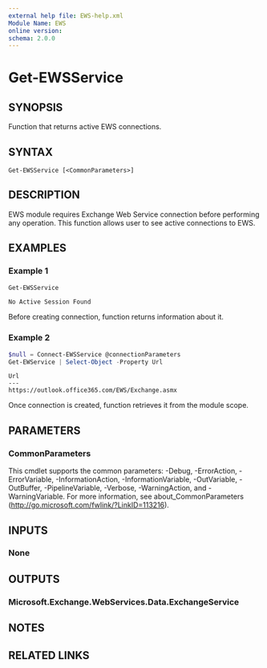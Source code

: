 ```yaml
---
external help file: EWS-help.xml
Module Name: EWS
online version:
schema: 2.0.0
---
```


# Get-EWSService

## SYNOPSIS
Function that returns active EWS connections.

## SYNTAX

```
Get-EWSService [<CommonParameters>]
```

## DESCRIPTION
EWS module requires Exchange Web Service connection before performing any operation.
This function allows user to see active connections to EWS.

## EXAMPLES

### Example 1
```powershell
Get-EWSService
```
```
No Active Session Found
```
Before creating connection, function returns information about it.

### Example 2
```powershell
$null = Connect-EWSService @connectionParameters
Get-EWService | Select-Object -Property Url
```
```
Url
---
https://outlook.office365.com/EWS/Exchange.asmx
```
Once connection is created, function retrieves it from the module scope.

## PARAMETERS

### CommonParameters
This cmdlet supports the common parameters: -Debug, -ErrorAction, -ErrorVariable, -InformationAction, -InformationVariable, -OutVariable, -OutBuffer, -PipelineVariable, -Verbose, -WarningAction, and -WarningVariable.
For more information, see about_CommonParameters (http://go.microsoft.com/fwlink/?LinkID=113216).

## INPUTS

### None


## OUTPUTS

### Microsoft.Exchange.WebServices.Data.ExchangeService


## NOTES

## RELATED LINKS
